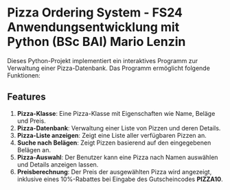 # Pizza Ordering System - FS24 Anwendungsentwicklung mit Python (BSc BAI) Mario Lenzin

Dieses Python-Projekt implementiert ein interaktives Programm zur Verwaltung einer Pizza-Datenbank. Das Programm ermöglicht folgende Funktionen:

## Features

1. **Pizza-Klasse**: Eine Pizza-Klasse mit Eigenschaften wie Name, Beläge und Preis.
2. **Pizza-Datenbank**: Verwaltung einer Liste von Pizzen und deren Details.
3. **Pizza-Liste anzeigen**: Zeigt eine Liste aller verfügbaren Pizzen an.
4. **Suche nach Belägen**: Zeigt Pizzen basierend auf den eingegebenen Belägen an.
5. **Pizza-Auswahl**: Der Benutzer kann eine Pizza nach Namen auswählen und Details anzeigen lassen.
6. **Preisberechnung**: Der Preis der ausgewählten Pizza wird angezeigt, inklusive eines 10%-Rabattes bei Eingabe des Gutscheincodes **PIZZA10**.
